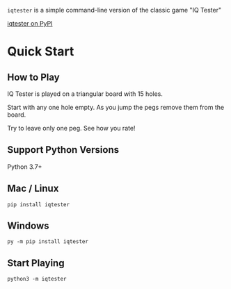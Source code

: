 `iqtester` is a simple command-line version of the classic game "IQ Tester"

[iqtester on PyPI](https://pypi.org/project/iqtester/)

# Quick Start

## How to Play

IQ Tester is played on a triangular board with 15 holes.

Start with any one hole empty. As you jump the pegs remove them from the board.

Try to leave only one peg. See how you rate!

## Support Python Versions

Python 3.7+

## Mac / Linux
```
pip install iqtester
```

## Windows
```
py -m pip install iqtester
```

## Start Playing
```
python3 -m iqtester
```
